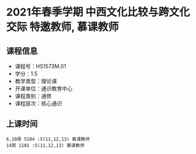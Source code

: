 # 2021年春季学期 中西文化比较与跨文化交际 特邀教师, 慕课教师






## 课程信息

- 课程号：HS1573M.01
- 学分：1.5
- 教学类型：理论课
- 开课单位：通识教育中心
- 课程类别：通修
- 课程层次：核心通识

## 上课时间

```
6,10周 5104 :5(11,12,13) 慕课教师
14周 1101 :5(11,12,13) 慕课教师
```

